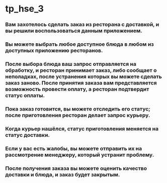 # tp_hse_3

### Вам захотелось сделать заказ из ресторана с доставкой, и вы решили воспользоваться данным приложением. 
### Вы можете выбрать любое доступное блюда в любом из доступных приложению ресторанов. 
### После выбора блюда ваш запрос отправляется на обработку, и ресторан принимает заказ, либо сообщает о неполадках, после устранения которых вы можете сделать заказ заново. После принятия заказа вам представляется возможность провести оплату, а ресторан подтвердит статус оплаты. 
### Пока заказ готовится, вы можете отследить его статус; после приготовления ресторан делает запрос курьеру. 
### Когда курьер нашёлся, статус приготовления меняется на статус доставки. 
### Если у вас есть жалобы, вы можете отправить их на рассмотрение менеджеру, который устранит проблему. 
### После получения заказа вы можете оценить качество доставки и блюда, и заказ будет закрытым.
